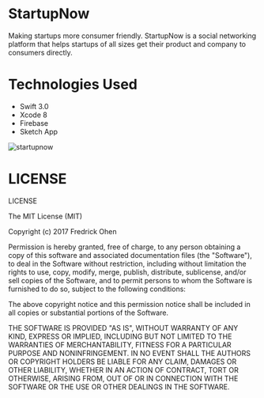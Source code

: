 # StartupNow
Making startups more consumer friendly. StartupNow is a social networking platform that helps startups of all sizes get their product and company to consumers directly.

# Technologies Used
* Swift 3.0
* Xcode 8
* Firebase
* Sketch App

![startupnow](https://cloud.githubusercontent.com/assets/20007144/22435483/d4bfb34e-e6e5-11e6-9bdd-b398015741e8.gif)







# LICENSE
LICENSE

The MIT License (MIT)

Copyright (c) 2017 Fredrick Ohen

Permission is hereby granted, free of charge, to any person obtaining a copy of this software and associated documentation files (the "Software"), to deal in the Software without restriction, including without limitation the rights to use, copy, modify, merge, publish, distribute, sublicense, and/or sell copies of the Software, and to permit persons to whom the Software is furnished to do so, subject to the following conditions:

The above copyright notice and this permission notice shall be included in all copies or substantial portions of the Software.

THE SOFTWARE IS PROVIDED "AS IS", WITHOUT WARRANTY OF ANY KIND, EXPRESS OR IMPLIED, INCLUDING BUT NOT LIMITED TO THE WARRANTIES OF MERCHANTABILITY, FITNESS FOR A PARTICULAR PURPOSE AND NONINFRINGEMENT. IN NO EVENT SHALL THE AUTHORS OR COPYRIGHT HOLDERS BE LIABLE FOR ANY CLAIM, DAMAGES OR OTHER LIABILITY, WHETHER IN AN ACTION OF CONTRACT, TORT OR OTHERWISE, ARISING FROM, OUT OF OR IN CONNECTION WITH THE SOFTWARE OR THE USE OR OTHER DEALINGS IN THE SOFTWARE.
